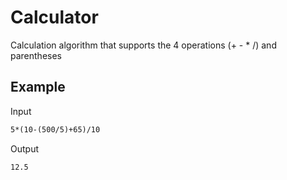 # Calculator
Calculation algorithm that supports the 4 operations (+ - * /) and parentheses

## Example
Input
```txt
5*(10-(500/5)+65)/10
```
Output
```txt
12.5
```
